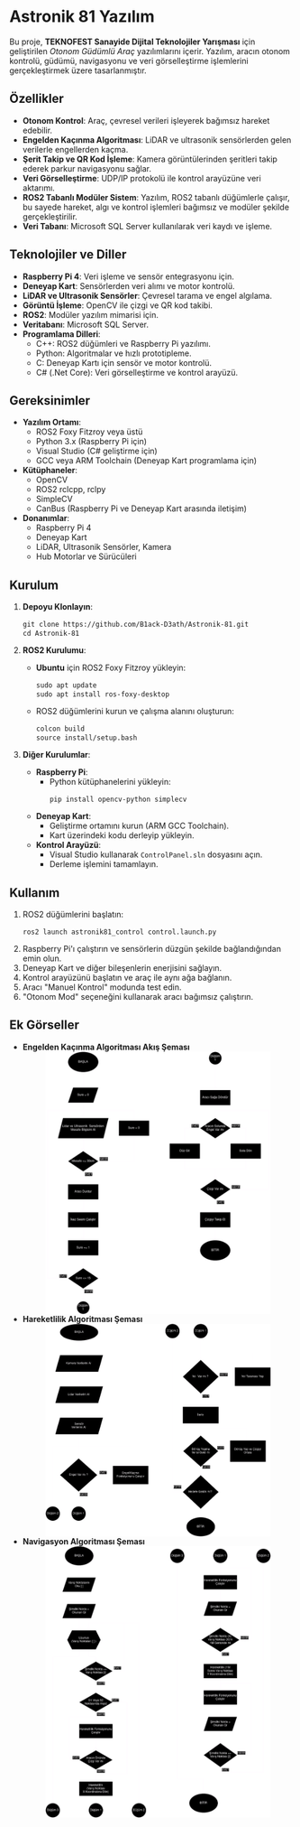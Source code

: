 # Astronik 81 Yazılım

Bu proje, **TEKNOFEST Sanayide Dijital Teknolojiler Yarışması** için geliştirilen *Otonom Güdümlü Araç* yazılımlarını içerir. Yazılım, aracın otonom kontrolü, güdümü, navigasyonu ve veri görselleştirme işlemlerini gerçekleştirmek üzere tasarlanmıştır.

## Özellikler

- **Otonom Kontrol**: Araç, çevresel verileri işleyerek bağımsız hareket edebilir.
- **Engelden Kaçınma Algoritması**: LiDAR ve ultrasonik sensörlerden gelen verilerle engellerden kaçma.
- **Şerit Takip ve QR Kod İşleme**: Kamera görüntülerinden şeritleri takip ederek parkur navigasyonu sağlar.
- **Veri Görselleştirme**: UDP/IP protokolü ile kontrol arayüzüne veri aktarımı.
- **ROS2 Tabanlı Modüler Sistem**: Yazılım, ROS2 tabanlı düğümlerle çalışır, bu sayede hareket, algı ve kontrol işlemleri bağımsız ve modüler şekilde gerçekleştirilir.
- **Veri Tabanı**: Microsoft SQL Server kullanılarak veri kaydı ve işleme.

## Teknolojiler ve Diller

- **Raspberry Pi 4**: Veri işleme ve sensör entegrasyonu için.
- **Deneyap Kart**: Sensörlerden veri alımı ve motor kontrolü.
- **LiDAR ve Ultrasonik Sensörler**: Çevresel tarama ve engel algılama.
- **Görüntü İşleme**: OpenCV ile çizgi ve QR kod takibi.
- **ROS2**: Modüler yazılım mimarisi için.
- **Veritabanı**: Microsoft SQL Server.
- **Programlama Dilleri**:
  - C++: ROS2 düğümleri ve Raspberry Pi yazılımı.
  - Python: Algoritmalar ve hızlı prototipleme.
  - C: Deneyap Kartı için sensör ve motor kontrolü.
  - C# (.Net Core): Veri görselleştirme ve kontrol arayüzü.

## Gereksinimler

- **Yazılım Ortamı**:
  - ROS2 Foxy Fitzroy veya üstü
  - Python 3.x (Raspberry Pi için)
  - Visual Studio (C# geliştirme için)
  - GCC veya ARM Toolchain (Deneyap Kart programlama için)
- **Kütüphaneler**:
  - OpenCV
  - ROS2 rclcpp, rclpy
  - SimpleCV
  - CanBus (Raspberry Pi ve Deneyap Kart arasında iletişim)
- **Donanımlar**:
  - Raspberry Pi 4
  - Deneyap Kart
  - LiDAR, Ultrasonik Sensörler, Kamera
  - Hub Motorlar ve Sürücüleri

## Kurulum

1. **Depoyu Klonlayın**:
    ```
    git clone https://github.com/B1ack-D3ath/Astronik-81.git
    cd Astronik-81
    ```

2. **ROS2 Kurulumu**:
    - **Ubuntu** için ROS2 Foxy Fitzroy yükleyin:
      ```
      sudo apt update
      sudo apt install ros-foxy-desktop
      ```
    - ROS2 düğümlerini kurun ve çalışma alanını oluşturun:
      ```
      colcon build
      source install/setup.bash
      ```

3. **Diğer Kurulumlar**:
    - **Raspberry Pi**:
      - Python kütüphanelerini yükleyin:
        ```
        pip install opencv-python simplecv
        ```
    - **Deneyap Kart**:
      - Geliştirme ortamını kurun (ARM GCC Toolchain).
      - Kart üzerindeki kodu derleyip yükleyin.
    - **Kontrol Arayüzü**:
      - Visual Studio kullanarak `ControlPanel.sln` dosyasını açın.
      - Derleme işlemini tamamlayın.

## Kullanım

1. ROS2 düğümlerini başlatın:
    ```
    ros2 launch astronik81_control control.launch.py
    ```
2. Raspberry Pi'ı çalıştırın ve sensörlerin düzgün şekilde bağlandığından emin olun.
3. Deneyap Kart ve diğer bileşenlerin enerjisini sağlayın.
4. Kontrol arayüzünü başlatın ve araç ile aynı ağa bağlanın.
5. Aracı "Manuel Kontrol" modunda test edin.
6. "Otonom Mod" seçeneğini kullanarak aracı bağımsız çalıştırın.

## Ek Görseller

- **Engelden Kaçınma Algoritması Akış Şeması**
  <div style="display: flex; justify-content: space-around;">
    <img src="./images/Engelden_Kacma.png" width="400" alt="Engelden Kaçış Algoritma Şeması">
  </div>
- **Hareketlilik Algoritması Şeması**
  <div style="display: flex; justify-content: space-around;">
    <img src="./images/Hareketlilik.png" width="400" alt="Hareketlilik Algoritma Şeması">
  </div>
- **Navigasyon Algoritması Şeması**
  <div style="display: flex; justify-content: space-around;">
    <img src="./images/Navigasyon.png" width="400" alt="Navigasyon Algoritma Şeması">
  </div>
